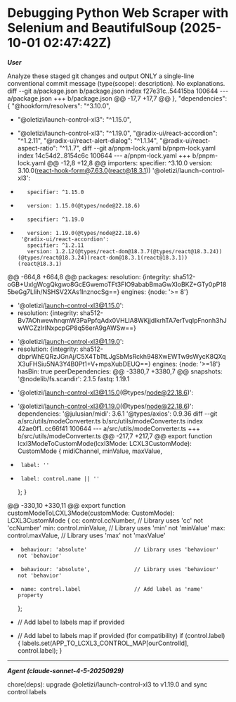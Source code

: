 <!-- Generated by SpecStory -->

# Debugging Python Web Scraper with Selenium and BeautifulSoup (2025-10-01 02:47:42Z)

<!-- Claude Code Session 7b9b5f7f-b95a-47d7-8f25-408c83baadb7 (2025-10-01_02-47-42Z) -->

_**User**_

Analyze these staged git changes and output ONLY a single-line conventional commit message (type(scope): description). No explanations.
diff --git a/package.json b/package.json
index f27e31c..54415ba 100644
--- a/package.json
+++ b/package.json
@@ -17,7 +17,7 @@
   },
   "dependencies": {
     "@hookform/resolvers": "^3.10.0",
-    "@oletizi/launch-control-xl3": "^1.15.0",
+    "@oletizi/launch-control-xl3": "^1.19.0",
     "@radix-ui/react-accordion": "^1.2.11",
     "@radix-ui/react-alert-dialog": "^1.1.14",
     "@radix-ui/react-aspect-ratio": "^1.1.7",
diff --git a/pnpm-lock.yaml b/pnpm-lock.yaml
index 14c54d2..8154c6c 100644
--- a/pnpm-lock.yaml
+++ b/pnpm-lock.yaml
@@ -12,8 +12,8 @@ importers:
         specifier: ^3.10.0
         version: 3.10.0(react-hook-form@7.63.0(react@18.3.1))
       '@oletizi/launch-control-xl3':
-        specifier: ^1.15.0
-        version: 1.15.0(@types/node@22.18.6)
+        specifier: ^1.19.0
+        version: 1.19.0(@types/node@22.18.6)
       '@radix-ui/react-accordion':
         specifier: ^1.2.11
         version: 1.2.12(@types/react-dom@18.3.7(@types/react@18.3.24))(@types/react@18.3.24)(react-dom@18.3.1(react@18.3.1))(react@18.3.1)
@@ -664,8 +664,8 @@ packages:
     resolution: {integrity: sha512-oGB+UxlgWcgQkgwo8GcEGwemoTFt3FIO9ababBmaGwXIoBKZ+GTy0pP185beGg7Llih/NSHSV2XAs1lnznocSg==}
     engines: {node: '>= 8'}
 
-  '@oletizi/launch-control-xl3@1.15.0':
-    resolution: {integrity: sha512-Bv7AOhwewhnqmW3PaPpfqAdx0VHLlA8WKjjdlkrhTA7erTvqIpFnonh3hJwWCZzIrINxpcpGP8q56erA9gAWSw==}
+  '@oletizi/launch-control-xl3@1.19.0':
+    resolution: {integrity: sha512-dbprWhEQRzJGnAj/C5X4TbTtLJgSbMsRckh948XwEWTw9sWycK8QXqX3uFHSiu5NA3Y4B0Pt1+V+mpsXubDEUQ==}
     engines: {node: '>=18'}
     hasBin: true
     peerDependencies:
@@ -3380,7 +3380,7 @@ snapshots:
       '@nodelib/fs.scandir': 2.1.5
       fastq: 1.19.1
 
-  '@oletizi/launch-control-xl3@1.15.0(@types/node@22.18.6)':
+  '@oletizi/launch-control-xl3@1.19.0(@types/node@22.18.6)':
     dependencies:
       '@julusian/midi': 3.6.1
       '@types/axios': 0.9.36
diff --git a/src/utils/modeConverter.ts b/src/utils/modeConverter.ts
index 42ae0f1..cc66f41 100644
--- a/src/utils/modeConverter.ts
+++ b/src/utils/modeConverter.ts
@@ -217,7 +217,7 @@ export function lcxl3ModeToCustomMode(lcxl3Mode: LCXL3CustomMode): CustomMode {
       midiChannel,
       minValue,
       maxValue,
-      label: ''
+      label: control.name || ''
     };
   }
 
@@ -330,10 +330,11 @@ export function customModeToLCXL3Mode(customMode: CustomMode): LCXL3CustomMode {
       cc: control.ccNumber,               // Library uses 'cc' not 'ccNumber'
       min: control.minValue,              // Library uses 'min' not 'minValue'
       max: control.maxValue,              // Library uses 'max' not 'maxValue'
-      behaviour: 'absolute'               // Library uses 'behaviour' not 'behavior'
+      behaviour: 'absolute',              // Library uses 'behaviour' not 'behavior'
+      name: control.label                 // Add label as 'name' property
     };
 
-    // Add label to labels map if provided
+    // Add label to labels map if provided (for compatibility)
     if (control.label) {
       labels.set(APP_TO_LCXL3_CONTROL_MAP[ourControlId], control.label);
     }


---

_**Agent (claude-sonnet-4-5-20250929)**_

chore(deps): upgrade @oletizi/launch-control-xl3 to v1.19.0 and sync control labels

